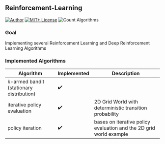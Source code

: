 ## Reinforcement-Learning

[![Author][contributors-shield]][contributors-url]
[![MIT+ License][license-shield]][license-url]
![Count Algorithms][count-shield]

### Goal
Implementing several Reinforcement Learning and Deep Reinforcement Learning Algorithms

### Implemented Algorithms
| Algorithm | Implemented | Description |
| --- | --- | --- |
| k-armed bandit (stationary distribution) | ✔️ | |
| iterative policy evaluation | ✔️ | 2D Grid World with deterministic transition probability |
| policy iteration | ✔️ | bases on iterative policy evaluation and the 2D grid world example |


[contributors-url]: https://github.com/RaphSku
[license-url]: https://github.com/RaphSku/micro/blob/main/LICENSE

[contributors-shield]: https://img.shields.io/badge/Author-RaphSku-orange?style=plastic&labelColor=black
[license-shield]: https://img.shields.io/badge/License-MIT+-informational?style=plastic&labelColor=black
[count-shield]: https://img.shields.io/badge/CountAlgorithms-3-red?style=plastic&labelColor=black

